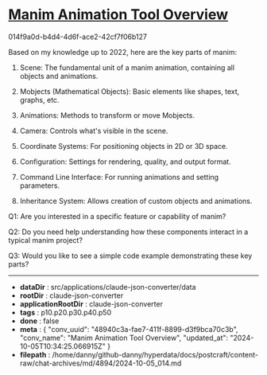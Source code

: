 # [Manim Animation Tool Overview](https://claude.ai/chat/48940c3a-fae7-411f-8899-d3f9bca70c3b)

014f9a0d-b4d4-4d6f-ace2-42cf7f06b127

 Based on my knowledge up to 2022, here are the key parts of manim:

1. Scene: The fundamental unit of a manim animation, containing all objects and animations.

2. Mobjects (Mathematical Objects): Basic elements like shapes, text, graphs, etc.

3. Animations: Methods to transform or move Mobjects.

4. Camera: Controls what's visible in the scene.

5. Coordinate Systems: For positioning objects in 2D or 3D space.

6. Configuration: Settings for rendering, quality, and output format.

7. Command Line Interface: For running animations and setting parameters.

8. Inheritance System: Allows creation of custom objects and animations.

Q1: Are you interested in a specific feature or capability of manim?

Q2: Do you need help understanding how these components interact in a typical manim project?

Q3: Would you like to see a simple code example demonstrating these key parts?

---

* **dataDir** : src/applications/claude-json-converter/data
* **rootDir** : claude-json-converter
* **applicationRootDir** : claude-json-converter
* **tags** : p10.p20.p30.p40.p50
* **done** : false
* **meta** : {
  "conv_uuid": "48940c3a-fae7-411f-8899-d3f9bca70c3b",
  "conv_name": "Manim Animation Tool Overview",
  "updated_at": "2024-10-05T10:34:25.066915Z"
}
* **filepath** : /home/danny/github-danny/hyperdata/docs/postcraft/content-raw/chat-archives/md/4894/2024-10-05_014.md